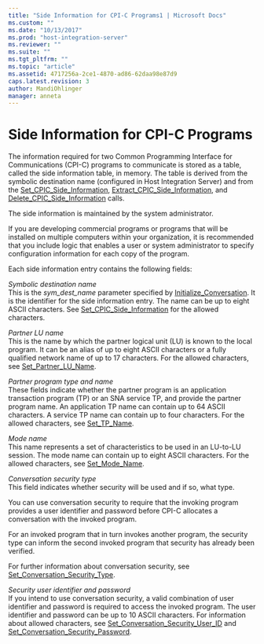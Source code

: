 ```yaml
---
title: "Side Information for CPI-C Programs1 | Microsoft Docs"
ms.custom: ""
ms.date: "10/13/2017"
ms.prod: "host-integration-server"
ms.reviewer: ""
ms.suite: ""
ms.tgt_pltfrm: ""
ms.topic: "article"
ms.assetid: 4717256a-2ce1-4870-ad86-62daa98e87d9
caps.latest.revision: 3
author: MandiOhlinger
manager: anneta
---
```

# Side Information for CPI-C Programs
The information required for two Common Programming Interface for Communications (CPI-C) programs to communicate is stored as a table, called the side information table, in memory. The table is derived from the symbolic destination name (configured in Host Integration Server) and from the [Set_CPIC_Side_Information](../Topic/Set_CPIC_Side_Information%20\(CPI-C\)1.md), [Extract_CPIC_Side_Information](../Topic/Extract_CPIC_Side_Information%20\(CPI-C\)2.md), and [Delete_CPIC_Side_Information](../Topic/Delete_CPIC_Side_Information%20\(CPI-C\)1.md) calls.  
  
 The side information is maintained by the system administrator.  
  
 If you are developing commercial programs or programs that will be installed on multiple computers within your organization, it is recommended that you include logic that enables a user or system administrator to specify configuration information for each copy of the program.  
  
 Each side information entry contains the following fields:  
  
 *Symbolic destination name*  
 This is the *sym_dest_name* parameter specified by [Initialize_Conversation](../Topic/Initialize_Conversation%20\(CPI-C\)2.md). It is the identifier for the side information entry. The name can be up to eight ASCII characters. See [Set_CPIC_Side_Information](../Topic/Set_CPIC_Side_Information%20\(CPI-C\)1.md) for the allowed characters.  
  
 *Partner LU name*  
 This is the name by which the partner logical unit (LU) is known to the local program. It can be an alias of up to eight ASCII characters or a fully qualified network name of up to 17 characters. For the allowed characters, see [Set_Partner_LU_Name](../Topic/Set_Partner_LU_Name%20\(CPI-C\)1.md).  
  
 *Partner program type and name*  
 These fields indicate whether the partner program is an application transaction program (TP) or an SNA service TP, and provide the partner program name. An application TP name can contain up to 64 ASCII characters. A service TP name can contain up to four characters. For the allowed characters, see [Set_TP_Name](../Topic/Set_TP_Name%20\(CPI-C\)2.md).  
  
 *Mode name*  
 This name represents a set of characteristics to be used in an LU-to-LU session. The mode name can contain up to eight ASCII characters. For the allowed characters, see [Set_Mode_Name](../Topic/Set_Mode_Name%20\(CPI-C\)1.md).  
  
 *Conversation security type*  
 This field indicates whether security will be used and if so, what type.  
  
 You can use conversation security to require that the invoking program provides a user identifier and password before CPI-C allocates a conversation with the invoked program.  
  
 For an invoked program that in turn invokes another program, the security type can inform the second invoked program that security has already been verified.  
  
 For further information about conversation security, see [Set_Conversation_Security_Type](../Topic/Set_Conversation_Security_Type%20\(CPI-C\)2.md).  
  
 *Security user identifier and password*  
 If you intend to use conversation security, a valid combination of user identifier and password is required to access the invoked program. The user identifier and password can be up to 10 ASCII characters. For information about allowed characters, see [Set_Conversation_Security_User_ID](../Topic/Set_Conversation_Security_User_ID%20\(CPI-C\)2.md) and [Set_Conversation_Security_Password](../Topic/Set_Conversation_Security_Password%20\(CPI-C\)2.md).